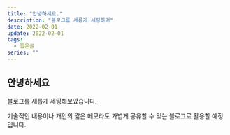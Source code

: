 ```yaml
---
title: "안녕하세요."
description: "블로그를 새롭게 세팅하며"
date: 2022-02-01
update: 2022-02-01
tags:
  - 짧은글
series: ""
---
```


## 안녕하세요

블로그를 새롭게 세팅해보았습니다.

기술적인 내용이나 개인의 짧은 메모라도 가볍게 공유할 수 있는 블로그로 활용할 예정입니다.